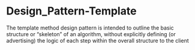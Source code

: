 # Design_Pattern-Template
The template method design pattern is intended to outline the basic structure or “skeleton” of an algorithm, without explicitly defining (or advertising) the logic of each step within the overall structure to the client
